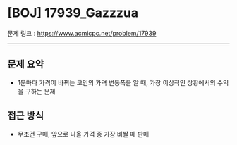 # [BOJ] 17939_Gazzzua

문제 링크 : https://www.acmicpc.net/problem/17939

---------------------
## 문제 요약
  - 1분마다 가격이 바뀌는 코인의 가격 변동폭을 알 때, 가장 이상적인 상황에서의 수익을 구하는 문제

## 접근 방식
  - 무조건 구매, 앞으로 나올 가격 중 가장 비쌀 때 판매
